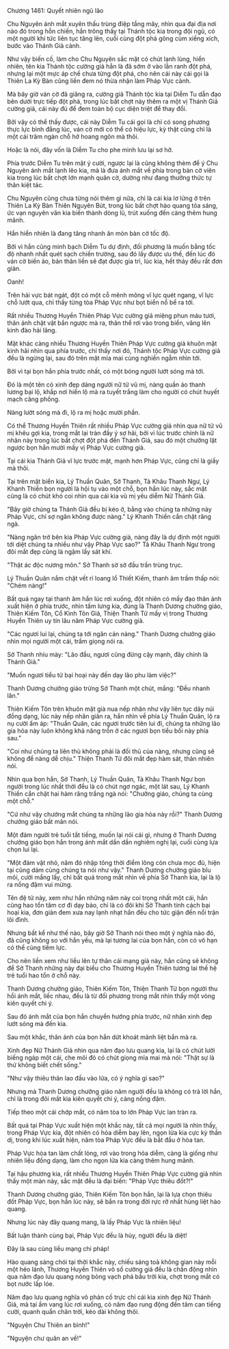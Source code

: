 




Chương 1461: Quyết nhiên ngũ lão


Chu Nguyên ánh mắt xuyên thấu trùng điệp tầng mây, nhìn qua đại địa nơi nào đó trong hỗn chiến, hắn trông thấy tại Thánh tộc kia trong đội ngũ, có một người khí tức liên tục tăng lên, cuối cùng đột phá gông cùm xiềng xích, bước vào Thánh Giả cảnh.

Như vậy biến cố, làm cho Chu Nguyên sắc mặt có chút lạnh lùng, hiển nhiên, tên kia Thánh tộc cường giả hẳn là đã sớm ở vào lằn ranh đột phá, nhưng lại một mực áp chế chưa từng đột phá, cho nên cái này cái gọi là Thiên La Kỳ Bàn cũng liền đem nó thừa nhận làm Pháp Vực cảnh.

Mà bây giờ ván cờ đã giăng ra, cường giả Thánh tộc kia tại Diễm Tu dẫn đạo bên dưới trực tiếp đột phá, trong lúc bất chợt này thêm ra một vị Thánh Giả cường giả, cái này đủ để đem toàn bộ cục diện triệt để thay đổi.

Bởi vậy có thể thấy được, cái này Diễm Tu cái gọi là chỉ có song phương thực lực bình đẳng lúc, ván cờ mới có thể có hiệu lực, kỳ thật cũng chỉ là một cái trăm ngàn chỗ hở hoang ngôn mà thôi.

Hoặc là nói, đây vốn là Diễm Tu cho phe mình lưu lại sơ hở.

Phía trước Diễm Tu trên mặt ý cười, ngược lại là cũng không thèm để ý Chu Nguyên ánh mắt lạnh lẽo kia, mà là đưa ánh mắt về phía trong bàn cờ viên kia trong lúc bất chợt lớn mạnh quân cờ, dường như đang thưởng thức tự thân kiệt tác.

Chu Nguyên cũng chưa từng nói thêm gì nữa, chỉ là cái kia lơ lửng ở trên Thiên La Kỳ Bàn Thiên Nguyên Bút, trong lúc bất chợt hào quang tỏa sáng, ức vạn nguyên văn kia biến thành dòng lũ, trút xuống đến càng thêm hung mãnh.

Hắn hiển nhiên là đang tăng nhanh ăn mòn bàn cờ tốc độ.

Bởi vì hắn cũng minh bạch Diễm Tu dự định, đối phương là muốn bằng tốc độ nhanh nhất quét sạch chiến trường, sau đó lấy được ưu thế, đến lúc đó ván cờ biến ảo, bản thân liền sẽ đạt được gia trì, lúc kia, hết thảy đều rất đơn giản.

Oanh!

Trên hải vực bát ngát, đột có một cỗ mênh mông vĩ lực quét ngang, vĩ lực chỗ lướt qua, chỉ thấy từng tòa Pháp Vực như bọt biển nổ bể ra tới.

Rất nhiều Thương Huyền Thiên Pháp Vực cường giả miệng phun máu tươi, thân ảnh chật vật bắn ngược mà ra, thân thể rơi vào trong biển, văng lên kinh đào hải lãng.

Mặt khác càng nhiều Thương Huyền Thiên Pháp Vực cường giả khuôn mặt kinh hãi nhìn qua phía trước, chỉ thấy nơi đó, Thánh tộc Pháp Vực cường giả đều là ngừng lại, sau đó trên mặt mỉa mai cùng nghiền ngẫm nhìn tới.

Bởi vì tại bọn hắn phía trước nhất, có một bóng người lướt sóng mà tới.

Đó là một tên có xinh đẹp dáng người nữ tử vũ mị, nàng quần áo thanh lương bại lộ, khắp nơi hiển lộ mà ra tuyết trắng làm cho người có chút huyết mạch căng phồng.

Nàng lướt sóng mà đi, lộ ra mị hoặc mười phần.

Có thể Thương Huyền Thiên rất nhiều Pháp Vực cường giả nhìn qua nữ tử vũ mị khêu gợi kia, trong mắt lại tràn đầy ý sợ hãi, bởi vì lúc trước chính là nữ nhân này trong lúc bất chợt đột phá đến Thánh Giả, sau đó một chưởng lật ngược bọn hắn mười mấy vị Pháp Vực cường giả.

Tại cái kia Thánh Giả vĩ lực trước mặt, mạnh hơn Pháp Vực, cũng chỉ là giấy mà thôi.

Tại trên mặt biển kia, Lý Thuần Quân, Sở Thanh, Tả Khâu Thanh Ngư, Lý Khanh Thiền bọn người là hội tụ vào một chỗ, bọn hắn lúc này, sắc mặt cũng là có chút khó coi nhìn qua cái kia vũ mị yêu diễm Nữ Thánh Giả.

"Bây giờ chúng ta Thánh Giả đều bị kéo ở, bằng vào chúng ta những này Pháp Vực, chỉ sợ ngăn không được nàng." Lý Khanh Thiền cắn chặt răng ngà.

"Nàng ngăn trở bên kia Pháp Vực cường giả, nàng đây là dự định một người tới diệt chúng ta nhiều như vậy Pháp Vực sao?" Tả Khâu Thanh Ngư trong đôi mắt đẹp cũng là ngậm lấy sát khí.

"Thật ác độc nương môn." Sở Thanh sờ sờ đầu trần trùng trục.

Lý Thuần Quân nắm chặt vết rỉ loang lổ Thiết Kiếm, thanh âm trầm thấp nói: "Chém nàng!"

Bất quá ngay tại thanh âm hắn lúc rơi xuống, đột nhiên có mấy đạo thân ảnh xuất hiện ở phía trước, nhìn tấm lưng kia, đúng là Thanh Dương chưởng giáo, Thiên Kiếm Tôn, Cổ Kình Tôn Giả, Thiện Thanh Tử mấy vị trong Thương Huyền Thiên uy tín lâu năm Pháp Vực cường giả.

"Các ngươi lui lại, chúng ta tới ngăn cản nàng." Thanh Dương chưởng giáo nhìn mọi người một cái, trầm giọng nói ra.

Sở Thanh nhíu mày: "Lão đầu, ngươi cũng đừng cậy mạnh, đây chính là Thánh Giả."

"Muốn ngươi tiểu tử bại hoại này đến dạy lão phu làm việc?"

Thanh Dương chưởng giáo trừng Sở Thanh một chút, mắng: "Đều nhanh lăn."

Thiên Kiếm Tôn trên khuôn mặt già nua nếp nhăn như vậy liên tục dãy núi đồng dạng, lúc này nếp nhăn giãn ra, hắn nhìn về phía Lý Thuần Quân, lộ ra nụ cười ấm áp: "Thuần Quân, các ngươi trước tiên lui đi, chúng ta những lão gia hỏa này luôn không khả năng trốn ở các ngươi bọn tiểu bối này phía sau."

"Coi như chúng ta liên thủ không phải là đối thủ của nàng, nhưng cũng sẽ không để nàng dễ chịu." Thiện Thanh Tử đôi mắt đẹp hàm sát, thản nhiên nói.

Nhìn qua bọn hắn, Sở Thanh, Lý Thuần Quân, Tả Khâu Thanh Ngư bọn người trong lúc nhất thời đều là có chút ngơ ngác, một lát sau, Lý Khanh Thiền cắn chặt hai hàm răng trắng ngà nói: "Chưởng giáo, chúng ta cùng một chỗ."

"Cứ như vậy chướng mắt chúng ta những lão gia hỏa này rồi?" Thanh Dương chưởng giáo bất mãn nói.

Một đám người trẻ tuổi tắt tiếng, muốn lại nói cái gì, nhưng ở Thanh Dương chưởng giáo bọn hắn trong ánh mắt dần dần nghiêm nghị lại, cuối cùng lựa chọn lui lại.

"Một đám vật nhỏ, năm đó nhập tông thời điểm lông còn chưa mọc đủ, hiện tại cũng dám cùng chúng ta nói như vậy." Thanh Dương chưởng giáo bĩu môi, cười mắng lấy, chỉ bất quá trong mắt nhìn về phía Sở Thanh kia, lại là lộ ra nồng đậm vui mừng.

Tên đệ tử này, xem như hắn những năm này coi trọng nhất một cái, hắn cũng hao tổn tâm cơ đi dạy bảo, chỉ là có đôi khi Sở Thanh tính cách bại hoại kia, đơn giản đem xưa nay lạnh nhạt hắn đều cho tức giận đến nổi trận lôi đình.

Nhưng bất kể như thế nào, bây giờ Sở Thanh nói theo một ý nghĩa nào đó, đã cũng không so với hắn yếu, mà lại tương lai của bọn hắn, còn có vô hạn có thể cùng tiềm lực.

Cho nên liền xem như liều lên tự thân cái mạng già này, hắn cũng sẽ không để Sở Thanh những này đại biểu cho Thương Huyền Thiên tương lai thế hệ trẻ tuổi hao tổn ở chỗ này.

Thanh Dương chưởng giáo, Thiên Kiếm Tôn, Thiện Thanh Tử bọn người thu hồi ánh mắt, liếc nhau, đều là từ đối phương trong mắt nhìn thấy một vòng kiên quyết chi ý.

Sau đó ánh mắt của bọn hắn chuyển hướng phía trước, nữ nhân xinh đẹp lướt sóng mà đến kia.

Sau một khắc, thân ảnh của bọn hắn dứt khoát mãnh liệt bắn mà ra.

Xinh đẹp Nữ Thánh Giả nhìn qua năm đạo lưu quang kia, lại là có chút lười biếng ngáp một cái, che môi đỏ có chút giọng mỉa mai mà nói: "Thật sự là thứ không biết chết sống."

"Như vậy thiêu thân lao đầu vào lửa, có ý nghĩa gì sao?"

Nhưng mà Thanh Dương chưởng giáo năm người đều là không có trả lời hắn, chỉ là trong đôi mắt kia kiên quyết chi ý, càng nồng đậm.

Tiếp theo một cái chớp mắt, có năm tòa to lớn Pháp Vực lan tràn ra.

Bất quá tại Pháp Vực xuất hiện một khắc này, tất cả mọi người là nhìn thấy, trong Pháp Vực kia, đột nhiên có hỏa diễm bay lên, ngọn lửa kia cực kỳ thần dị, trong khi lúc xuất hiện, năm tòa Pháp Vực đều là bắt đầu ở hòa tan.

Pháp Vực hòa tan làm chất lỏng, rơi vào trong hỏa diễm, càng là giống như nhiên liệu đồng dạng, làm cho ngọn lửa kia càng thêm hung mãnh.

Tại hậu phương kia, rất nhiều Thương Huyền Thiên Pháp Vực cường giả nhìn thấy một màn này, sắc mặt đều là đại biến: "Pháp Vực thiêu đốt?!"

Thanh Dương chưởng giáo, Thiên Kiếm Tôn bọn hắn, lại là lựa chọn thiêu đốt Pháp Vực, bọn hắn lúc này, sẽ bắn ra trong đời rực rỡ nhất hùng liệt hào quang.

Nhưng lúc này đây quang mang, là lấy Pháp Vực là nhiên liệu!

Bất luận thành cùng bại, Pháp Vực đều là hủy, người đều là diệt!

Đây là sau cùng liều mạng chi pháp!

Hào quang sáng chói tại thời khắc này, chiếu sáng toà không gian này mỗi một hẻo lánh, Thương Huyền Thiên vô số cường giả đều là chấn động nhìn qua năm đạo lưu quang nóng bỏng vạch phá bầu trời kia, chợt trong mắt có bọt nước lấp lóe.

Năm đạo lưu quang nghĩa vô phản cố trực chỉ cái kia xinh đẹp Nữ Thánh Giả, mà tại ầm vang lúc rơi xuống, có năm đạo rung động đến tâm can tiếng cười, quanh quẩn chân trời, kéo dài không thôi.

"Nguyện Chư Thiên an bình!"

"Nguyện chư quân an về!"





